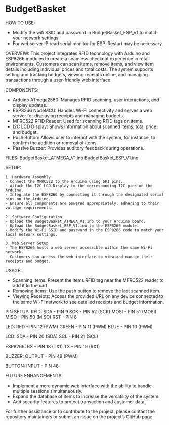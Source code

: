 # BudgetBasket
HOW TO USE:
- Modify the wifi SSID and password in BudgetBasket_ESP_V1 to match your network settings
- For webserver IP read serial monitor for ESP. Restart may be necessary.

OVERVEIW:
This project integrates RFID technology with Arduino and ESP8266 modules to create a seamless checkout experience in retail environments. Customers can scan items, remove items, and view item details including individual prices and total costs. The system supports setting and tracking budgets, viewing receipts online, and managing transactions through a user-friendly web interface.

COMPONENTS:
- Arduino ATmega2560: Manages RFID scanning, user interactions, and display updates.
- ESP8266 NodeMCU: Handles Wi-Fi connectivity and serves a web server for displaying receipts and managing budgets.
- MFRC522 RFID Reader: Used for scanning RFID tags on items.
- I2C LCD Display: Shows information about scanned items, total price, and budget.
- Push Button: Allows user to interact with the system, for instance, to confirm the addition or removal of items.
- Passive Buzzer: Provides auditory feedback during operations.

FILES:
BudgetBasket_ATMEGA_V1.ino
BudgetBasket_ESP_V1.ino

SETUP:

	1. Hardware Assembly
	- Connect the MFRC522 to the Arduino using SPI pins.
	- Attach the I2C LCD Display to the corresponding I2C pins on the Arduino.
	- Integrate the ESP8266 by connecting it through the designated serial pins on the Arduino.
	- Ensure all components are powered appropriately, adhering to their voltage requirements.
 
	2. Software Configuration
	- Upload the BudgetBasket_ATMEGA_V1.ino to your Arduino board.
	- Upload the BudgetBasket_ESP_V1.ino to the ESP8266 module.
	- Modify the Wi-Fi SSID and password in the ESP8266 code to match your local network settings.

	3. Web Server Setup
	- The ESP8266 hosts a web server accessible within the same Wi-Fi network.
	- Customers can access the web interface to view and manage their receipts and budget.

USAGE:
- Scanning Items: Present the items RFID tag near the MFRC522 reader to add it to the cart.
- Removing Items: Use the push button to remove the last scanned item.
- Viewing Receipts: Access the provided URL on any device connected to the same Wi-Fi network to see detailed receipts and budget information.

PIN SETUP:
RFID:
	SDA   - PIN  9 
	SCK   - PIN 52 (SCK)
	MOSI  - PIN 51 (MOSI)
	MISO  - PIN 50 (MISO)
	RST   - PIN  8

LED:
	RED   - PIN 12 (PWM)
	GREEN - PIN 11 (PWM)
	BLUE  - PIN 10 (PWM)

LCD:
	SDA   - PIN 20 (SDA)
	SCL   - PIN 21 (SCL)

ESP8266:
	RX    - PIN 18 (TX1)
	TX    - PIN 19 (RX1)

BUZZER:
	OUTPUT - PIN 49 (PWM)

BUTTON:
	INPUT - PIN 48

FUTURE ENHANCEMENTS
- Implement a more dynamic web interface with the ability to handle multiple sessions simultaneously.
- Expand the database of items to increase the versatility of the system.
- Add security features to protect transaction and customer data.

For further assistance or to contribute to the project, please contact the repository maintainers or submit an issue on the project’s GitHub page.
